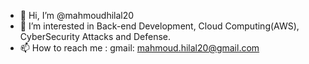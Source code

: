 - 👋 Hi, I’m @mahmoudhilal20
- 👀 I’m interested in Back-end Development, Cloud Computing(AWS), CyberSecurity Attacks and Defense.
- 📫 How to reach me : gmail: mahmoud.hilal20@gmail.com

<!---
mahmoudhilal20/mahmoudhilal20 is a ✨ special ✨ repository because its `README.md` (this file) appears on your GitHub profile.
You can click the Preview link to take a look at your changes.
--->
